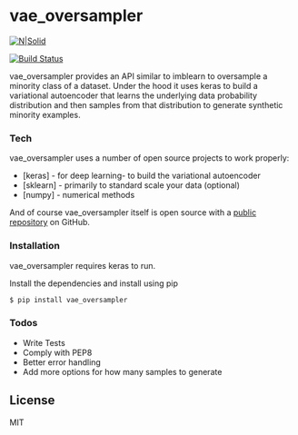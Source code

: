 # vae_oversampler

[![N|Solid](https://cldup.com/dTxpPi9lDf.thumb.png)](https://nodesource.com/products/nsolid)

[![Build Status](https://travis-ci.org/joemccann/dillinger.svg?branch=master)](https://travis-ci.org/joemccann/dillinger)

vae_oversampler provides an API similar to imblearn to oversample a minority class of a dataset. Under the hood it uses keras to build a variational autoencoder that learns the underlying data probability distribution and then samples from that distribution to generate synthetic minority examples.


### Tech

vae_oversampler uses a number of open source projects to work properly:

* [keras] - for deep learning- to build the variational autoencoder
* [sklearn] - primarily to standard scale your data (optional)
* [numpy] - numerical methods

And of course vae_oversampler itself is open source with a [public repository][vae_oversampler] on GitHub.

### Installation

vae_oversampler requires keras to run. 

Install the dependencies and install using pip

```sh
$ pip install vae_oversampler
```

### Todos

 - Write Tests
 - Comply with PEP8
 - Better error handling
 - Add more options for how many samples to generate

License
----

MIT



[//]: # (These are reference links used in the body of this note and get stripped out when the markdown processor does its job. There is no need to format nicely because it shouldn't be seen. Thanks SO - http://stackoverflow.com/questions/4823468/store-comments-in-markdown-syntax)


   [vae_oversampler]: <https://github.com/dyanni3/vae_oversampler>
